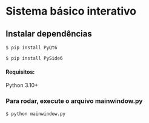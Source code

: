 # Sistema básico interativo

## Instalar dependências

	$ pip install PyQt6

	$ pip install PySide6
#### Requisitos:
Python 3.10+

### Para rodar, execute o arquivo mainwindow.py
	$ python mainwindow.py
